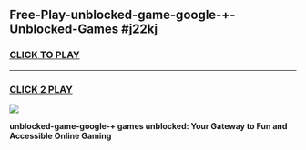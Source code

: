 
## Free-Play-unblocked-game-google-+-Unblocked-Games #j22kj
<h3>
<a href="https://news.freeplayer.one?title=unblocked-game-google-+&ref=8M">CLICK TO PLAY</a></h3>
<hr>

<h3>
<a href="https://news.freeplayer.one?title=unblocked-game-google-+&ref=8M">CLICK 2 PLAY</a>
  
</h3>

<a href="https://news.freeplayer.one?title=unblocked-game-google-+&ref=8M"><img src="https://clearcache.store/games.png"></a>


**unblocked-game-google-+ games unblocked: Your Gateway to Fun and Accessible Online Gaming**
